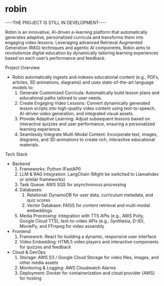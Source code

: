 # robin
----THE PROJECT IS STILL IN DEVELOPMENT----


Robin is an innovative, AI-driven e-learning platform that automatically generates adaptive, personalized curricula and transforms them into engaging video lessons. Leveraging advanced Retrieval Augmented Generation (RAG) techniques and agentic AI components, Robin aims to revolutionize digital education by dynamically tailoring learning experiences based on each user’s performance and feedback.

Project Overview
 - Robin automatically ingests and indexes educational content (e.g., PDFs, articles, 3D animations, diagrams) and uses state-of-the-art language models to:
    1. Generate Customized Curricula: Automatically build lesson plans and educational paths tailored to user needs.
    2. Create Engaging Video Lessons: Convert dynamically generated lesson scripts into high-quality video content using text-to-speech, AI-driven video generation, and integrated visual assets.
    3. Provide Adaptive Learning: Adjust subsequent lessons based on interactive quizzes and user performance, ensuring a personalized learning experience.
    4. Seamlessly Integrate Multi-Modal Content: Incorporate text, images, diagrams, and 3D animations to create rich, interactive educational materials.

Tech Stack
  - Backend
      1. Frameworks: Python (FastAPI)
      2. LLM & RAG Integration: LangChain (Might be switched to LlamaIndex or similar frameworks)
      3. Task Queue: AWS SQS for asynchronous processing
      4. Databases:
            1. Relational: DynamoDB for user data, curriculum metadata, and quiz scores
            2. Vector Database: FAISS for content retrieval and multi-modal embeddings
      5. Media Processing: Integration with TTS APIs (e.g., AWS Polly, Google Cloud TTS), text-to-video APIs (e.g., Synthesia, D-ID), MoviePy, and FFmpeg for video assembly
  - Frontend
      1. Framework: React for building a dynamic, responsive user interface
      2. Video Embedding: HTML5 video players and interactive components for quizzes and feedback
  - Cloud & DevOps
      1. Storage: AWS S3 / Google Cloud Storage for video files, images, and other media assets
      2. Monitoring & Logging: AWS Cloudwatch Alarms
      3. Deployment: Docker for containerization and cloud provider (AWS) for hosting
